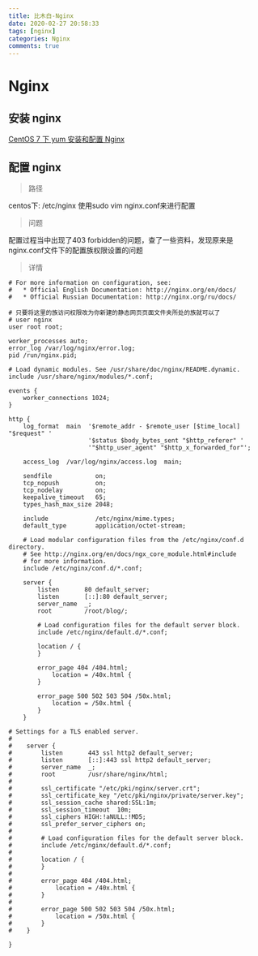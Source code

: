 ```yaml
---
title: 比木白-Nginx
date: 2020-02-27 20:58:33
tags: [nginx]
categories: Nginx
comments: true
---
```


# Nginx

  ## 安装 nginx
  
  <a href="https://qizhanming.com/blog/2018/08/06/how-to-install-nginx-on-centos-7">CentOS 7 下 yum 安装和配置 Nginx</a>
  
  ## 配置 nginx
  
  > 路径

  centos下: /etc/nginx 使用sudo vim nginx.conf来进行配置
  
  > 问题

  配置过程当中出现了403 forbidden的问题，查了一些资料，发现原来是nginx.conf文件下的配置族权限设置的问题
  
  > 详情

    # For more information on configuration, see:
    #   * Official English Documentation: http://nginx.org/en/docs/
    #   * Official Russian Documentation: http://nginx.org/ru/docs/
    
    # 只要将这里的族访问权限改为你新建的静态网页页面文件夹所处的族就可以了
    # user nginx
    user root root;
    
    worker_processes auto;
    error_log /var/log/nginx/error.log;
    pid /run/nginx.pid;
    
    # Load dynamic modules. See /usr/share/doc/nginx/README.dynamic.
    include /usr/share/nginx/modules/*.conf;
    
    events {
        worker_connections 1024;
    }
    
    http {
        log_format  main  '$remote_addr - $remote_user [$time_local] "$request" '
                          '$status $body_bytes_sent "$http_referer" '
                          '"$http_user_agent" "$http_x_forwarded_for"';
    
        access_log  /var/log/nginx/access.log  main;
    
        sendfile            on;
        tcp_nopush          on;
        tcp_nodelay         on;
        keepalive_timeout   65;
        types_hash_max_size 2048;
    
        include             /etc/nginx/mime.types;
        default_type        application/octet-stream;
    
        # Load modular configuration files from the /etc/nginx/conf.d directory.
        # See http://nginx.org/en/docs/ngx_core_module.html#include
        # for more information.
        include /etc/nginx/conf.d/*.conf;
    
        server {
            listen       80 default_server;
            listen       [::]:80 default_server;
            server_name  _;
            root         /root/blog/;
    
            # Load configuration files for the default server block.
            include /etc/nginx/default.d/*.conf;
    
            location / {
            }
    
            error_page 404 /404.html;
                location = /40x.html {
            }
    
            error_page 500 502 503 504 /50x.html;
                location = /50x.html {
            }
        }
    
    # Settings for a TLS enabled server.
    #
    #    server {
    #        listen       443 ssl http2 default_server;
    #        listen       [::]:443 ssl http2 default_server;
    #        server_name  _;
    #        root         /usr/share/nginx/html;
    #
    #        ssl_certificate "/etc/pki/nginx/server.crt";
    #        ssl_certificate_key "/etc/pki/nginx/private/server.key";
    #        ssl_session_cache shared:SSL:1m;
    #        ssl_session_timeout  10m;
    #        ssl_ciphers HIGH:!aNULL:!MD5;
    #        ssl_prefer_server_ciphers on;
    #
    #        # Load configuration files for the default server block.
    #        include /etc/nginx/default.d/*.conf;
    #
    #        location / {
    #        }
    #
    #        error_page 404 /404.html;
    #            location = /40x.html {
    #        }
    #
    #        error_page 500 502 503 504 /50x.html;
    #            location = /50x.html {
    #        }
    #    }
    
    }
